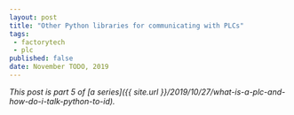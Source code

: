 ```yaml
---
layout: post
title: "Other Python libraries for communicating with PLCs"
tags:
 - factorytech
 - plc
published: false
date: November TODO, 2019
---
```


*This post is part 5 of [a series]({{ site.url }}/2019/10/27/what-is-a-plc-and-how-do-i-talk-python-to-id).*
